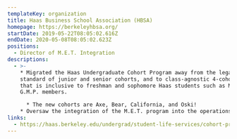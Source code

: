 ```yaml
---
templateKey: organization
title: Haas Business School Association (HBSA)
homepage: https://berkeleyhbsa.org/
startDate: 2019-05-22T08:05:02.616Z
endDate: 2020-05-08T08:05:02.623Z
positions:
  - Director of M.E.T. Integration
descriptions:
  - >-
    * Migrated the Haas Undergraduate Cohort Program away from the legacy
    standard of junior and senior cohorts, and to class-agnostic 4-cohort system
    that is inclusive to freshman and sophomore Haas students such as M.E.T. and
    G.M.P. members.

      * The new cohorts are Axe, Bear, California, and Oski!
    * Oversaw the integration of the M.E.T. program into the operations and culture of the Haas School of Business by ensuring that new policies, initiatives, and organizational changes equitably consider M.E.T. students.
links:
  - https://haas.berkeley.edu/undergrad/student-life-services/cohort-program/
---
```

